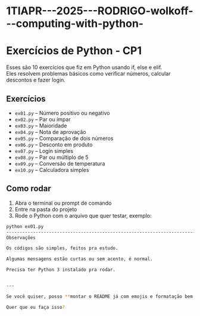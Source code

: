 # 1TIAPR---2025---RODRIGO-wolkoff---computing-with-python-

# Exercícios de Python - CP1 

Esses são 10 exercícios que fiz em Python usando if, else e elif.  
Eles resolvem problemas básicos como verificar números, calcular descontos e fazer login.

## Exercícios

- `ex01.py` – Número positivo ou negativo  
- `ex02.py` – Par ou ímpar  
- `ex03.py` – Maioridade  
- `ex04.py` – Nota de aprovação  
- `ex05.py` – Comparação de dois números  
- `ex06.py` – Desconto em produto  
- `ex07.py` – Login simples  
- `ex08.py` – Par ou múltiplo de 5  
- `ex09.py` – Conversão de temperatura  
- `ex10.py` – Calculadora simples

## Como rodar

1. Abra o terminal ou prompt de comando  
2. Entre na pasta do projeto  
3. Rode o Python com o arquivo que quer testar, exemplo:

```bash
python ex01.py
--------------------------------------------------------------------------------------------------------------------------------------------------------------------
Observações

Os códigos são simples, feitos pra estudo.

Algumas mensagens estão curtas ou sem acento, é normal.

Precisa ter Python 3 instalado pra rodar.


---

Se você quiser, posso **montar o README já com emojis e formatação bem “humana”**, tipo algo mais divertido e informal, igual alunos costumam fazer.  

Quer que eu faça isso?



